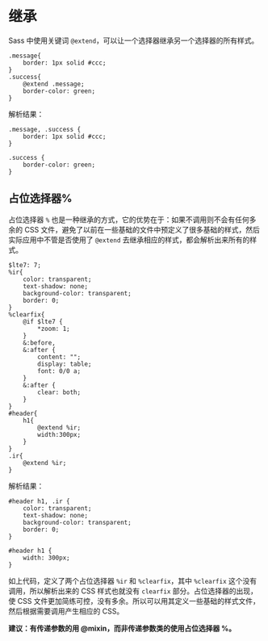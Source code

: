 # 继承

Sass 中使用关键词 `@extend`，可以让一个选择器继承另一个选择器的所有样式。

```
.message{
    border: 1px solid #ccc;
}
.success{
    @extend .message;
    border-color: green;
}
```

解析结果：

```
.message, .success {
    border: 1px solid #ccc;
}

.success {
    border-color: green;
}
```

## 占位选择器%

占位选择器 `%` 也是一种继承的方式，它的优势在于：如果不调用则不会有任何多余的 CSS 文件，避免了以前在一些基础的文件中预定义了很多基础的样式，然后实际应用中不管是否使用了 `@extend` 去继承相应的样式，都会解析出来所有的样式。

```
$lte7: 7;
%ir{
    color: transparent;
    text-shadow: none;
    background-color: transparent;
    border: 0;
}
%clearfix{
    @if $lte7 {
        *zoom: 1;
    }
    &:before,
    &:after {
        content: "";
        display: table;
        font: 0/0 a;
    }
    &:after {
        clear: both;
    }
}
#header{
    h1{
        @extend %ir;
        width:300px;
    }
}
.ir{
    @extend %ir;
}
```

解析结果：

```
#header h1, .ir {
    color: transparent;
    text-shadow: none;
    background-color: transparent;
    border: 0;
}

#header h1 {
    width: 300px;
}
```

如上代码，定义了两个占位选择器 `%ir` 和 `%clearfix`，其中 `%clearfix` 这个没有调用，所以解析出来的 CSS 样式也就没有 `clearfix` 部分。占位选择器的出现，使 CSS 文件更加简练可控，没有多余。所以可以用其定义一些基础的样式文件，然后根据需要调用产生相应的 CSS。

**建议：有传递参数的用 @mixin，而非传递参数类的使用占位选择器 %。**


